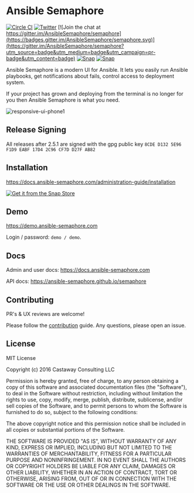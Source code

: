 # Ansible Semaphore

[![Circle CI](https://circleci.com/gh/ansible-semaphore/semaphore.svg?style=svg&circle-token=3702872acf2bec629017fa7dd99fdbea56aef7df)](https://circleci.com/gh/ansible-semaphore/semaphore)
[![Twitter](https://img.shields.io/twitter/url/https/twitter.com/AnsibleSem.svg?style=social&label=Follow%20%40AnsibleSem)](https://twitter.com/AnsibleSem)
[![Join the chat at https://gitter.im/AnsibleSemaphore/semaphore](https://badges.gitter.im/AnsibleSemaphore/semaphore.svg)](https://gitter.im/AnsibleSemaphore/semaphore?utm_source=badge&utm_medium=badge&utm_campaign=pr-badge&utm_content=badge)
[![Snap](https://img.shields.io/badge/snap-semaphore-blue)](https://snapcraft.io/semaphore)
[![Snap](https://img.shields.io/badge/tech-stack-008ff9)](https://stackshare.io/ansible-semaphore)



<!-- [![Godoc Reference](https://pkg.go.dev/badge/github.com/ansible-semaphore/semaphore?utm_source=godoc)](https://godoc.org/github.com/ansible-semaphore/semaphore) -->
<!-- [![Codacy Badge](https://api.codacy.com/project/badge/Grade/89e0129c6ba64fe2b1ebe983f72a4eff)](https://www.codacy.com/app/ansible-semaphore/semaphore?utm_source=github.com&amp;utm_medium=referral&amp;utm_content=ansible-semaphore/semaphore&amp;utm_campaign=Badge_Grade)
[![Codacy Badge](https://api.codacy.com/project/badge/Coverage/89e0129c6ba64fe2b1ebe983f72a4eff)](https://www.codacy.com/app/ansible-semaphore/semaphore?utm_source=github.com&utm_medium=referral&utm_content=ansible-semaphore/semaphore&utm_campaign=Badge_Coverage) -->
<!-- Follow Semaphore on Twitter ([AnsibleSem](https://twitter.com/AnsibleSem)) and StackShare ([ansible-semaphore](https://stackshare.io/ansible-semaphore)). -->


Ansible Semaphore is a modern UI for Ansible. It lets you easily run Ansible playbooks, get notifications about fails, control access to deployment system.

If your project has grown and deploying from the terminal is no longer for you then Ansible Semaphore is what you need.

![responsive-ui-phone1](https://user-images.githubusercontent.com/914224/134777345-8789d9e4-ff0d-439c-b80e-ddc56b74fcee.png)

<!--
![image](https://user-images.githubusercontent.com/914224/134411082-48235676-06d2-4d4b-b674-4ffe1e8d0d0d.png)

![semaphore](https://user-images.githubusercontent.com/914224/125253358-c214ed80-e312-11eb-952e-d96a1eba93f6.png)
-->


<!--
- [Releases](https://github.com/ansible-semaphore/semaphore/releases)
- [Installation](https://docs.ansible-semaphore.com/administration-guide/installation)
- [Docker Hub](https://hub.docker.com/r/ansiblesemaphore/semaphore/)
- [Contribution](https://github.com/ansible-semaphore/semaphore/blob/develop/CONTRIBUTING.md)
- [Troubleshooting](https://github.com/ansible-semaphore/semaphore/wiki/Troubleshooting)
- [Roadmap](https://github.com/ansible-semaphore/semaphore/projects)
- [UI Walkthrough](https://blog.strangeman.info/ansible/2017/08/05/semaphore-ui-guide.html) (external blog)
-->

## Release Signing

All releases after 2.5.1 are signed with the gpg public key
`8CDE D132 5E96 F1D9 EABF 17D4 2C96 CF7D D27F AB82`

## Installation

https://docs.ansible-semaphore.com/administration-guide/installation

[![Get it from the Snap Store](https://snapcraft.io/static/images/badges/en/snap-store-black.svg)](https://snapcraft.io/semaphore)

## Demo

https://demo.ansible-semaphore.com

Login / password: `demo / demo`.

## Docs

Admin and user docs: https://docs.ansible-semaphore.com

API docs: https://ansible-semaphore.github.io/semaphore

## Contributing

PR's & UX reviews are welcome!

Please follow the [contribution](https://github.com/ansible-semaphore/semaphore/blob/develop/CONTRIBUTING.md) guide. Any questions, please open an issue.

## License

MIT License

Copyright (c) 2016 Castaway Consulting LLC

Permission is hereby granted, free of charge, to any person obtaining a copy
of this software and associated documentation files (the "Software"), to deal
in the Software without restriction, including without limitation the rights
to use, copy, modify, merge, publish, distribute, sublicense, and/or sell
copies of the Software, and to permit persons to whom the Software is
furnished to do so, subject to the following conditions:

The above copyright notice and this permission notice shall be included in all
copies or substantial portions of the Software.

THE SOFTWARE IS PROVIDED "AS IS", WITHOUT WARRANTY OF ANY KIND, EXPRESS OR
IMPLIED, INCLUDING BUT NOT LIMITED TO THE WARRANTIES OF MERCHANTABILITY,
FITNESS FOR A PARTICULAR PURPOSE AND NONINFRINGEMENT. IN NO EVENT SHALL THE
AUTHORS OR COPYRIGHT HOLDERS BE LIABLE FOR ANY CLAIM, DAMAGES OR OTHER
LIABILITY, WHETHER IN AN ACTION OF CONTRACT, TORT OR OTHERWISE, ARISING FROM,
OUT OF OR IN CONNECTION WITH THE SOFTWARE OR THE USE OR OTHER DEALINGS IN THE
SOFTWARE.
